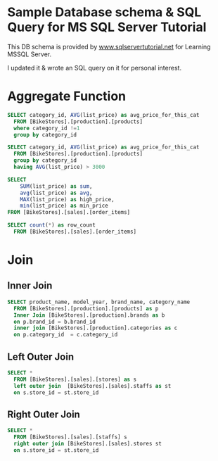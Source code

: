 # Sample Database schema & SQL Query for MS SQL Server Tutorial

This DB schema is provided by www.sqlservertutorial.net for Learning MSSQL Server. 

I updated it & wrote an SQL query on it for personal interest.

# Aggregate Function

```SQL
SELECT category_id, AVG(list_price) as avg_price_for_this_cat
  FROM [BikeStores].[production].[products]
  where category_id !=1
  group by category_id
```

```SQL 
SELECT category_id, AVG(list_price) as avg_price_for_this_cat
  FROM [BikeStores].[production].[products]
  group by category_id
  having AVG(list_price) > 3000
```

```SQL 
SELECT 
	SUM(list_price) as sum,
	avg(list_price) as avg,
	MAX(list_price) as high_price,
	min(list_price) as min_price
FROM [BikeStores].[sales].[order_items]
```

```SQL 
SELECT count(*) as row_count
  FROM [BikeStores].[sales].[order_items]

```

# Join

## Inner Join

```SQL 
SELECT product_name, model_year, brand_name, category_name
  FROM [BikeStores].[production].[products] as p
  Inner Join [BikeStores].[production].brands as b
  on p.brand_id = b.brand_id
  inner join [BikeStores].[production].categories as c
  on p.category_id  = c.category_id

```
## Left Outer Join

```SQL 
SELECT *
  FROM [BikeStores].[sales].[stores] as s
  left outer join  [BikeStores].[sales].staffs as st
  on s.store_id = st.store_id
```

## Right Outer Join 

```SQL 
SELECT *
  FROM [BikeStores].[sales].[staffs] s
  right outer join [BikeStores].[sales].stores st
  on s.store_id = st.store_id

```

